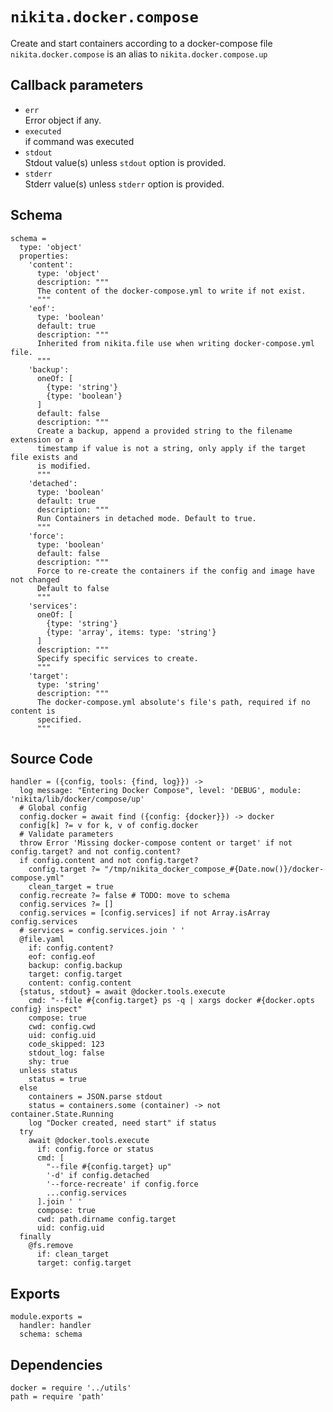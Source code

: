 
# `nikita.docker.compose`

Create and start containers according to a docker-compose file
`nikita.docker.compose` is an alias to `nikita.docker.compose.up`

## Callback parameters

*   `err`   
    Error object if any.   
*   `executed`   
    if command was executed   
*   `stdout`   
    Stdout value(s) unless `stdout` option is provided.   
*   `stderr`   
    Stderr value(s) unless `stderr` option is provided.   

## Schema

    schema =
      type: 'object'
      properties:
        'content':
          type: 'object'
          description: """
          The content of the docker-compose.yml to write if not exist.
          """
        'eof':
          type: 'boolean'
          default: true
          description: """
          Inherited from nikita.file use when writing docker-compose.yml file.
          """
        'backup':
          oneOf: [
            {type: 'string'}
            {type: 'boolean'}
          ]
          default: false
          description: """
          Create a backup, append a provided string to the filename extension or a
          timestamp if value is not a string, only apply if the target file exists and
          is modified.
          """
        'detached':
          type: 'boolean'
          default: true
          description: """
          Run Containers in detached mode. Default to true.
          """
        'force':
          type: 'boolean'
          default: false
          description: """
          Force to re-create the containers if the config and image have not changed
          Default to false
          """
        'services':
          oneOf: [
            {type: 'string'}
            {type: 'array', items: type: 'string'}
          ]
          description: """
          Specify specific services to create.
          """
        'target':
          type: 'string'
          description: """ 
          The docker-compose.yml absolute's file's path, required if no content is 
          specified.
          """

## Source Code

    handler = ({config, tools: {find, log}}) ->
      log message: "Entering Docker Compose", level: 'DEBUG', module: 'nikita/lib/docker/compose/up'
      # Global config
      config.docker = await find ({config: {docker}}) -> docker
      config[k] ?= v for k, v of config.docker
      # Validate parameters
      throw Error 'Missing docker-compose content or target' if not config.target? and not config.content?
      if config.content and not config.target?
        config.target ?= "/tmp/nikita_docker_compose_#{Date.now()}/docker-compose.yml"
        clean_target = true
      config.recreate ?= false # TODO: move to schema
      config.services ?= []
      config.services = [config.services] if not Array.isArray config.services
      # services = config.services.join ' '
      @file.yaml
        if: config.content?
        eof: config.eof
        backup: config.backup
        target: config.target
        content: config.content
      {status, stdout} = await @docker.tools.execute
        cmd: "--file #{config.target} ps -q | xargs docker #{docker.opts config} inspect"
        compose: true
        cwd: config.cwd
        uid: config.uid
        code_skipped: 123
        stdout_log: false
        shy: true
      unless status
        status = true
      else
        containers = JSON.parse stdout
        status = containers.some (container) -> not container.State.Running
        log "Docker created, need start" if status
      try
        await @docker.tools.execute
          if: config.force or status
          cmd: [
            "--file #{config.target} up"
            '-d' if config.detached
            '--force-recreate' if config.force
            ...config.services
          ].join ' '
          compose: true
          cwd: path.dirname config.target
          uid: config.uid
      finally
        @fs.remove
          if: clean_target
          target: config.target

## Exports

    module.exports =
      handler: handler
      schema: schema

## Dependencies

    docker = require '../utils'
    path = require 'path'

